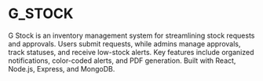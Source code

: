 # G_STOCK
G Stock is an inventory management system for streamlining stock requests and approvals. Users submit requests, while admins manage approvals, track statuses, and receive low-stock alerts. Key features include organized notifications, color-coded alerts, and PDF generation. Built with React, Node.js, Express, and MongoDB.
